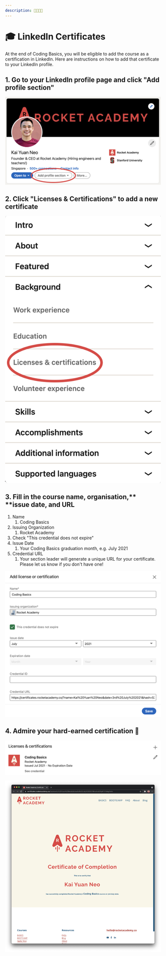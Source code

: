 ```yaml
---
description: 👩‍🎓👨‍🎓
---
```


# 🎓 LinkedIn Certificates

At the end of Coding Basics, you will be eligible to add the course as a certification in LinkedIn. Here are instructions on how to add that certificate to your LinkedIn profile.

## 1. Go to your LinkedIn profile page and click "**Add profile section"**

![](../.gitbook/assets/jie-ping-20210401-12.55.44.png)

## 2. Click "Licenses & Certifications" to add a new certificate

![](../.gitbook/assets/jie-ping-20210222-18.14.10.png)

## 3. Fill in the course name, organisation,** **issue date, and URL

1. Name
   1. Coding Basics
2. Issuing Organization
   1. Rocket Academy
3. Check "This credential does not expire"
4. Issue Date
   1. Your Coding Basics graduation month, e.g. July 2021
5. Credential URL
   1. Your section leader will generate a unique URL for your certificate. Please let us know if you don't have one!

![](<../.gitbook/assets/image (2).png>)

## 4. Admire your hard-earned certification 🚀

![](<../.gitbook/assets/image (3).png>)

![](<../.gitbook/assets/image (1).png>)
